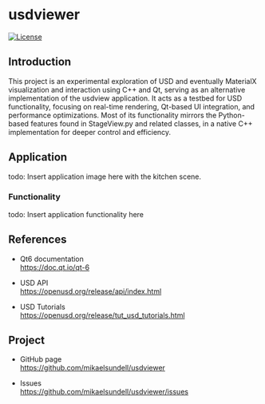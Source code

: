 usdviewer
==================

[![License](https://img.shields.io/badge/license-BSD%203--Clause-blue.svg?style=flat-square)](https://github.com/mikaelsundell/brawtool/blob/master/README.md)

Introduction
------------

This project is an experimental exploration of USD and eventually MaterialX visualization and interaction using C++ and Qt, serving as an alternative implementation of the usdview application. It acts as a testbed for USD functionality, focusing on real-time rendering, Qt-based UI integration, and performance optimizations. Most of its functionality mirrors the Python-based features found in StageView.py and related classes,  in a native C++ implementation for deeper control and efficiency.


Application
------------

todo: Insert application image here with the kitchen scene.

### Functionality

todo: Insert application functionality here

References
-------------

* Qt6 documentation    
https://doc.qt.io/qt-6

* USD API    
https://openusd.org/release/api/index.html

* USD Tutorials    
https://openusd.org/release/tut_usd_tutorials.html


Project
-------

* GitHub page   
https://github.com/mikaelsundell/usdviewer

* Issues   
https://github.com/mikaelsundell/usdviewer/issues

